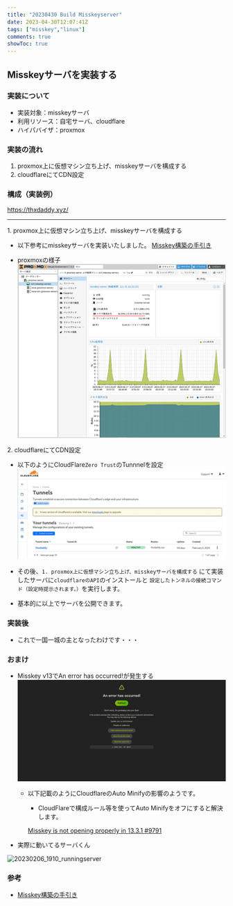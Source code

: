 ```yaml
---
title: "20230430 Build Misskeyserver"
date: 2023-04-30T12:07:41Z
tags: ["misskey","linux"]
comments: true
showToc: true
---
```


## Misskeyサーバを実装する

### 実装について

- 実装対象：misskeyサーバ
- 利用リソース：自宅サーバ、cloudflare
- ハイパバイザ：proxmox

### 実装の流れ

1. proxmox上に仮想マシン立ち上げ、misskeyサーバを構成する
2. cloudflareにてCDN設定

### 構成（実装例）
https://thxdaddy.xyz/

---

1\. proxmox上に仮想マシン立ち上げ、misskeyサーバを構成する

- 以下参考にmisskeyサーバを実装いたしました。
[Misskey構築の手引き](https://misskey-hub.net/docs/install/manual.html)

- proxmoxの様子
![20230607-194100_proxmox](/img/20230430-build-misskeyserver/20230607-1941_proxmox.png)

2\. cloudflareにてCDN設定

- 以下のようにCloudFlare`Zero Trust`のTunnnelを設定
![20230607-2053_cloudflare](/img/20230430-build-misskeyserver/20230607-2053_cloudflare.JPG)

- その後、`1. proxmox上に仮想マシン立ち上げ、misskeyサーバを構成する`
にて実装したサーバに`cloudflareのAPI`のインストールと
`設定したトンネルの接続コマンド（設定時提示されます。）`を実行します。

- 基本的に以上でサーバを公開できます。

### 実装後

- これで一国一城の主となったわけです・・・

### おまけ

- Misskey v13でAn error has occurred!が発生する
![20230607-2051_misskeyerror](/img/20230430-build-misskeyserver/20230607-2051_misskeyerror.png)

  - 以下記載のようにCloudflareのAuto Minifyの影響のようです。
    - CloudFlareで構成ルール等を使ってAuto Minifyをオフにすると解決します。

    [Misskey is not opening properly in 13.3.1 #9791](https://github.com/misskey-dev/misskey/issues/9791)

- 実際に動いてるサーバくん

![20230206_1910_runningserver](/img/20230430-build-misskeyserver/20230206_1910_runningserver.jpg)

### 参考
- [Misskey構築の手引き](https://misskey-hub.net/docs/install/manual.html)